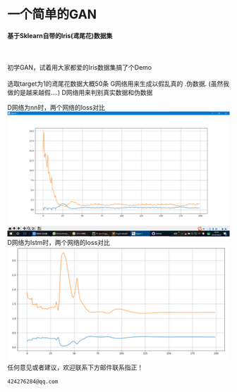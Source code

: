 # 一个简单的GAN
#### 基于Sklearn自带的Iris(鸢尾花)数据集 
<br/><br/>
初学GAN，试着用大家都爱的Iris数据集搞了个Demo
<br/><br/>
选取target为1的鸢尾花数据大概50条
G网络用来生成以假乱真的 .伪数据. (虽然我做的是越来越假....)
D网络用来判别真实数据和伪数据

D网络为nn时，两个网络的loss对比
![](nn_iter_200.png)
D网络为lstm时，两个网络的loss对比
![](rnn_iter_200.png)
任何意见或者建议，欢迎联系下方邮件联系指正！
```
424276284@qq.com
```
